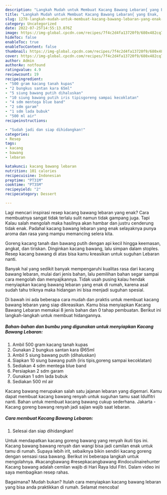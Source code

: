 ```yaml
---
description: "Langkah Mudah untuk Membuat Kacang Bawang Lebaran{ yang Enak,  Menu Buat lebaran"
title: "Langkah Mudah untuk Membuat Kacang Bawang Lebaran{ yang Enak,  Menu Buat lebaran"
slug: 1278-langkah-mudah-untuk-membuat-kacang-bawang-lebaran-yang-enak-menu-buat-lebaran
category: Uncategorized
date: 2022-07-25T14:55:13.076Z
image: https://img-global.cpcdn.com/recipes/7f4c2d4fa13720f9/680x482cq70/kacang-bawang-lebaran-foto-resep-utama.jpg
hideToc: false
enableToc: true
enableTocContent: false
thumbnail: https://img-global.cpcdn.com/recipes/7f4c2d4fa13720f9/680x482cq70/kacang-bawang-lebaran-foto-resep-utama.jpg
cover: https://img-global.cpcdn.com/recipes/7f4c2d4fa13720f9/680x482cq70/kacang-bawang-lebaran-foto-resep-utama.jpg
author: Admin
authorAv: notfound
ratingvalue: 4.9
reviewcount: 19
recipeingredient:
- "500 gram kacang tanah kupas"
- "2 bungkus santan kara 65ml"
- "5 siung bawang putih dihaluskan"
- "10 siung bawang putih iris tipisgoreng sampai kecoklatan"
- "4 sdm mentega blue band"
- "2 sdm garam"
- "1 sdm lada bubuk"
- "500 ml air"
recipeinstructions:

- "Sudah jadi dan siap dihidangkan!"
categories:
- Resep
tags:
- kacang
- bawang
- lebaran

katakunci: kacang bawang lebaran 
nutrition: 101 calories
recipecuisine: Indonesian
preptime: "PT31M"
cooktime: "PT35M"
recipeyield: "2"
recipecategory: Dessert

---
```



Lagi mencari inspirasi resep kacang bawang lebaran yang enak? Cara membuatnya sangat tidak terlalu sulit namun tidak gampang juga. Tapi Kalau salah mengolah maka hasilnya akan hambar dan justru cenderung tidak enak. Padahal kacang bawang lebaran yang enak selayaknya punya aroma dan rasa yang mampu memancing selera kita.


Goreng kacang tanah dan bawang putih dengan api kecil hingga keemasan, angkat, dan tiriskan. Dinginkan kacang bawang, lalu simpan dalam stoples. Resep kacang bawang di atas bisa kamu kreasikan untuk suguhan Lebaran nanti.

Banyak hal yang sedikit banyak mempengaruhi kualitas rasa dari kacang bawang lebaran, mulai dari jenis bahan, lalu pemilihan bahan segar sampai cara mengolah dan menyajikannya. Tidak usah pusing kalau hendak menyiapkan kacang bawang lebaran yang enak di rumah, karena asal sudah tahu triknya maka hidangan ini bisa menjadi suguhan spesial.


Di bawah ini ada beberapa cara mudah dan praktis untuk membuat kacang bawang lebaran yang siap dikreasikan. Kamu bisa menyiapkan Kacang Bawang Lebaran memakai 8 jenis bahan dan 0 tahap pembuatan. Berikut ini langkah-langkah untuk membuat hidangannya.

<!--inarticleads1-->

##### Bahan-bahan dan bumbu yang digunakan untuk menyiapkan Kacang Bawang Lebaran:

1. Ambil 500 gram kacang tanah kupas
1. Gunakan 2 bungkus santan kara @65ml
1. Ambil 5 siung bawang putih (dihaluskan)
1. Siapkan 10 siung bawang putih (iris tipis,goreng sampai kecoklatan)
1. Sediakan 4 sdm mentega blue band
1. Persiapkan 2 sdm garam
1. Gunakan 1 sdm lada bubuk
1. Sediakan 500 ml air


Kacang bawang merupakan salah satu jajanan lebaran yang digemari. Kamu dapat membuat kacang bawang renyah untuk suguhan tamu saat Idulfitri nanti. Bahan untuk membuat kacang bawang cukup sederhana. Jakarta - Kacang goreng bawang renyah jadi sajian wajib saat lebaran. 

<!--inarticleads2-->

##### Cara membuat Kacang Bawang Lebaran:


1. Selesai dan siap dihidangkan!

Untuk mendapatkan kacang goreng bawang yang renyah ikuti tips ini. Kacang bawang bawang renyah dan wangi bisa jadi camilan enak untuk tamu di rumah. Supaya lebih irit, sebaiknya bikin sendiri kacang goreng dengan sensasi rasa bawang. Berikut ini beberapa langkah untuk mengolahnya. #kacangbawang #resepkacangbawang #indoculinairehunter Kacang bawang adalah cemilan wajib di Hari Raya Idul Fitri. Dalam video ini saya membagikan resep rahas. 

Bagaimana? Mudah bukan? Itulah cara menyiapkan kacang bawang lebaran yang bisa anda praktikkan di rumah. Selamat mencoba!
